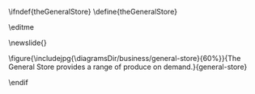 \ifndef{theGeneralStore}
\define{theGeneralStore}

\editme

\newslide{}

\figure{\includejpg{\diagramsDir/business/general-store}{60%}}{The General Store provides a range of produce on demand.}{general-store}

\endif
